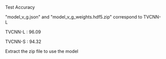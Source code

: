 Test Accuracy 

"model_v_g.json" and "model_v_g_weights.hdf5.zip" correspond to TVCNN-L

TVCNN-L :  96.09

TVCNN-S :  94.32

Extract the zip file to use the model
